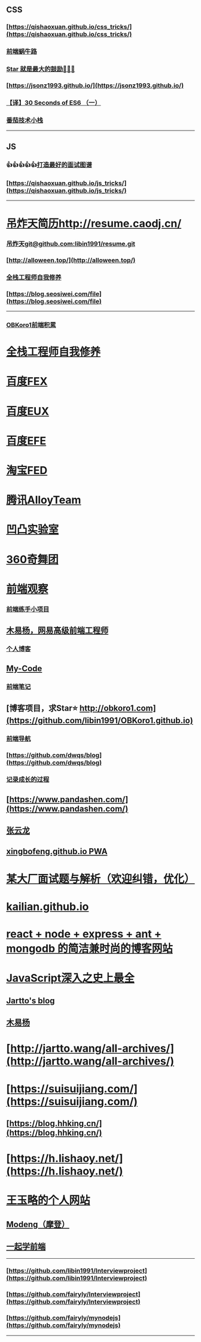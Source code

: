 ## CSS
### [https://qishaoxuan.github.io/css_tricks/](https://qishaoxuan.github.io/css_tricks/)
### [前端蜗牛路](https://ggwork.github.io/)
### [Star 就是最大的鼓励👏👏👏](https://github.com/z2014/Blog)
### [https://jsonz1993.github.io/](https://jsonz1993.github.io/)
### [【译】30 Seconds of ES6 （一）](https://juejin.im/post/5c458913e51d4542253fee3a)
### [番茄技术小栈](http://fanqieto.top/)








---
## JS
### 👍👍👍👍👍[打造最好的面试图谱](https://yuchengkai.cn/docs/)
### [https://qishaoxuan.github.io/js_tricks/](https://qishaoxuan.github.io/js_tricks/)
---
# [吊炸天简历http://resume.caodj.cn/](http://resume.caodj.cn/)
### [吊炸天git@github.com:libin1991/resume.git](https://github.com/libin1991/resume)
### [http://alloween.top/](http://alloween.top/)
### [全栈工程师自我修养](https://segmentfault.com/blog/jianshu)
### [https://blog.seosiwei.com/file](https://blog.seosiwei.com/file)
---
### [OBKoro1前端积累](http://obkoro1.com/web_accumulate/)
# [全栈工程师自我修养](https://segmentfault.com/blog/jianshu)
# [百度FEX](http://fex.baidu.com/)
# [百度EUX](http://eux.baidu.com/)
# [百度EFE](http://efe.baidu.com/)
# [淘宝FED](http://taobaofed.org/)
# [腾讯AlloyTeam](http://www.alloyteam.com/)
# [凹凸实验室](https://aotu.io/index.html)
# [360奇舞团](https://75team.com/)
# [前端观察](https://www.qianduan.net/)
### [前端练手小项目](https://github.com/libin1991/Web-Project)
## [木易杨，网易高级前端工程师](https://github.com/yygmind/blog)
### [个人博客](https://github.com/chenjigeng/blog)
## [My-Code](https://github.com/HongqingCao/My-Code)
### [前端笔记](https://denzel.netlify.com/)
## [博客项目，求Star⭐️ http://obkoro1.com](https://github.com/libin1991/OBKoro1.github.io)
### [前端导航](https://github.com/webproblem/learning-article)
### [https://github.com/dwqs/blog](https://github.com/dwqs/blog)
### [记录成长的过程](https://github.com/berwin/Blog)
## [https://www.pandashen.com/](https://www.pandashen.com/)
## [张云龙](https://github.com/fouber/blog)
## [xingbofeng.github.io  PWA](https://github.com/xingbofeng/xingbofeng.github.io/issues)
# [某大厂面试题与解析（欢迎纠错，优化）](https://juejin.im/post/5be2fcd7f265da616d53aad0)
# [kailian.github.io](http://kailian.github.io/)
# [react + node + express + ant + mongodb 的简洁兼时尚的博客网站](https://juejin.im/post/5bf60810f265da6124151529)
# [JavaScript深入之史上最全](https://juejin.im/post/5bfe8fc5e51d4514e0515b90)
## [Jartto's blog](https://github.com/chenfengyanyu/source)
## [木易杨](https://github.com/yygmind/blog)
# [http://jartto.wang/all-archives/](http://jartto.wang/all-archives/)
# [https://suisuijiang.com/](https://suisuijiang.com/)
## [https://blog.hhking.cn/](https://blog.hhking.cn/)
# [https://h.lishaoy.net/](https://h.lishaoy.net/)
# [王玉略的个人网站](http://www.wangyulue.com/archives/)
## [Modeng（摩登）](https://www.modenng.com/)
## [一起学前端](https://github.com/ljianshu/Blog)
---
### [https://github.com/libin1991/Interviewproject](https://github.com/libin1991/Interviewproject)
### [https://github.com/fairyly/Interviewproject](https://github.com/fairyly/Interviewproject)
### [https://github.com/fairyly/mynodejs](https://github.com/fairyly/mynodejs)
---
